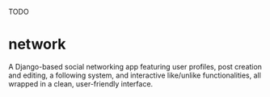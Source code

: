 TODO

# network
A Django-based social networking app featuring user profiles, post creation and editing, a following system, and interactive like/unlike functionalities, all wrapped in a clean, user-friendly interface.
